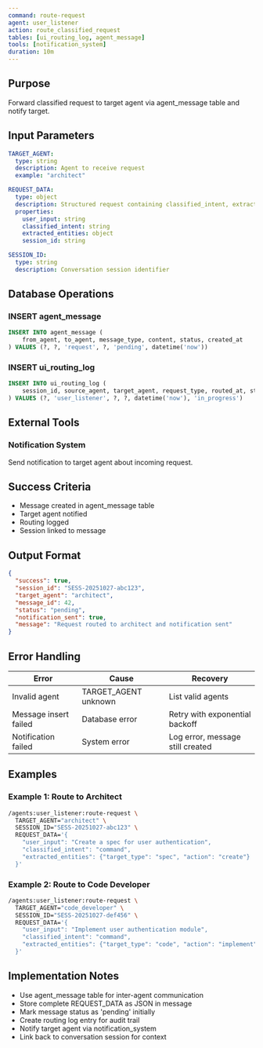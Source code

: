 ```yaml
---
command: route-request
agent: user_listener
action: route_classified_request
tables: [ui_routing_log, agent_message]
tools: [notification_system]
duration: 10m
---
```


## Purpose

Forward classified request to target agent via agent_message table and notify target.

## Input Parameters

```yaml
TARGET_AGENT:
  type: string
  description: Agent to receive request
  example: "architect"

REQUEST_DATA:
  type: object
  description: Structured request containing classified_intent, extracted_entities
  properties:
    user_input: string
    classified_intent: string
    extracted_entities: object
    session_id: string

SESSION_ID:
  type: string
  description: Conversation session identifier
```

## Database Operations

### INSERT agent_message

```sql
INSERT INTO agent_message (
    from_agent, to_agent, message_type, content, status, created_at
) VALUES (?, ?, 'request', ?, 'pending', datetime('now'))
```

### INSERT ui_routing_log

```sql
INSERT INTO ui_routing_log (
    session_id, source_agent, target_agent, request_type, routed_at, status
) VALUES (?, 'user_listener', ?, ?, datetime('now'), 'in_progress')
```

## External Tools

### Notification System

Send notification to target agent about incoming request.

## Success Criteria

- Message created in agent_message table
- Target agent notified
- Routing logged
- Session linked to message

## Output Format

```json
{
  "success": true,
  "session_id": "SESS-20251027-abc123",
  "target_agent": "architect",
  "message_id": 42,
  "status": "pending",
  "notification_sent": true,
  "message": "Request routed to architect and notification sent"
}
```

## Error Handling

| Error | Cause | Recovery |
|-------|-------|----------|
| Invalid agent | TARGET_AGENT unknown | List valid agents |
| Message insert failed | Database error | Retry with exponential backoff |
| Notification failed | System error | Log error, message still created |

## Examples

### Example 1: Route to Architect

```bash
/agents:user_listener:route-request \
  TARGET_AGENT="architect" \
  SESSION_ID="SESS-20251027-abc123" \
  REQUEST_DATA='{
    "user_input": "Create a spec for user authentication",
    "classified_intent": "command",
    "extracted_entities": {"target_type": "spec", "action": "create"}
  }'
```

### Example 2: Route to Code Developer

```bash
/agents:user_listener:route-request \
  TARGET_AGENT="code_developer" \
  SESSION_ID="SESS-20251027-def456" \
  REQUEST_DATA='{
    "user_input": "Implement user authentication module",
    "classified_intent": "command",
    "extracted_entities": {"target_type": "code", "action": "implement"}
  }'
```

## Implementation Notes

- Use agent_message table for inter-agent communication
- Store complete REQUEST_DATA as JSON in message
- Mark message status as 'pending' initially
- Create routing log entry for audit trail
- Notify target agent via notification_system
- Link back to conversation session for context
